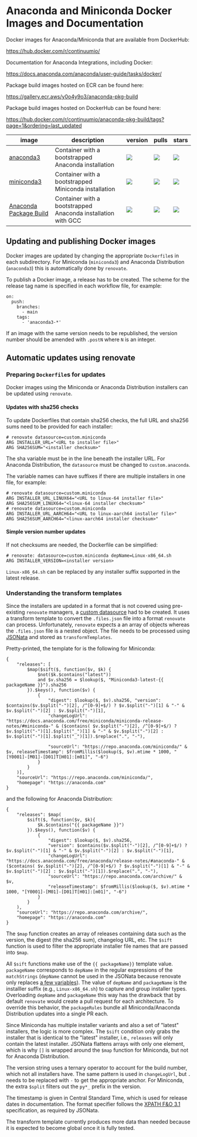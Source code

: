 # Anaconda and Miniconda Docker Images and Documentation

Docker images for Anaconda/Miniconda that are available from DockerHub:

https://hub.docker.com/r/continuumio/

Documentation for Anaconda Integrations, including Docker:

https://docs.anaconda.com/anaconda/user-guide/tasks/docker/

Package build images hosted on ECR can be found here:

https://gallery.ecr.aws/y0o4y9o3/anaconda-pkg-build

Package build images hosted on DockerHub can be found here:

https://hub.docker.com/r/continuumio/anaconda-pkg-build/tags?page=1&ordering=last_updated


image            | description                               | version | pulls | stars
---------------- | ----------------------------------------- | ------- | ----- | -----
[anaconda3](https://hub.docker.com/r/continuumio/anaconda3)    | Container with a bootstrapped Anaconda installation  | [![](https://img.shields.io/docker/v/continuumio/anaconda3?sort=semver)](https://hub.docker.com/r/continuumio/anaconda3)   | [![](https://img.shields.io/docker/pulls/continuumio/anaconda3)](https://hub.docker.com/r/continuumio/anaconda3)   | [![](https://img.shields.io/docker/stars/continuumio/anaconda3)](https://hub.docker.com/r/continuumio/anaconda3)
[miniconda3](https://hub.docker.com/r/continuumio/miniconda3)  | Container with a bootstrapped Miniconda installation | [![](https://img.shields.io/docker/v/continuumio/miniconda3?sort=semver)](https://hub.docker.com/r/continuumio/miniconda3) | [![](https://img.shields.io/docker/pulls/continuumio/miniconda3)](https://hub.docker.com/r/continuumio/miniconda3) | [![](https://img.shields.io/docker/stars/continuumio/miniconda3)](https://hub.docker.com/r/continuumio/miniconda3)
[Anaconda Package Build](https://hub.docker.com/r/continuumio/anaconda-pkg-build/tags?page=1&ordering=last_updated)  | Container with a bootstrapped Anaconda installation with GCC | [![](https://img.shields.io/docker/v/continuumio/anaconda-pkg-build?sort=semver)](https://hub.docker.com/r/continuumio/anaconda-pkg-build) | [![](https://img.shields.io/docker/pulls/continuumio/anaconda-pkg-build)](https://hub.docker.com/r/continuumio/anaconda-pkg-build) | [![](https://img.shields.io/docker/stars/continuumio/anaconda-pkg-build)](https://hub.docker.com/r/continuumio/anaconda-pkg-build)

## Updating and publishing Docker images

Docker images are updated by changing the appropriate `Dockerfile`s in each subdirectory.
For Miniconda (`miniconda3`) and Anaconda Distribution (`anaconda3`) this is automatically done by `renovate`.

To publish a Docker image, a release has to be created.
The scheme for the release tag name is specified in each workflow file, for example:

```
on:
  push:
    branches:
      - main
    tags:
      - 'anaconda3-*'
```

If an image with the same version needs to be republished, the version number should be amended with `.postN` where `N` is an integer.

## Automatic updates using renovate

### Preparing `Dockerfile`s for updates

Docker images using the Miniconda or Anaconda Distribution installers can be updated using `renovate`.

#### Updates with sha256 checks

To update Dockerfiles that contain sha256 checks, the full URL and sha256 sums need to be provided for each installer:

```
# renovate datasource=custom.miniconda
ARG INSTALLER_URL="<URL to installer file>"
ARG SHA256SUM="<installer checksum>"
```

The sha variable must be in the line beneath the installer URL.
For Anaconda Distribution, the `datasource` must be changed to `custom.anaconda`.

The variable names can have suffixes if there are multiple installers in one file, for example:
```
# renovate datasource=custom.miniconda
ARG INSTALLER_URL_LINUX64="<URL to linux-64 installer file>"
ARG SHA256SUM_LINUX64="<linux-64 installer checksum>"
# renovate datasource=custom.miniconda
ARG INSTALLER_URL_AARCH64="<URL to linux-aarch64 installer file>"
ARG SHA256SUM_AARCH64="<linux-aarch64 installer checksum>"
```

#### Simple version number updates

If not checksums are needed, the Dockerfile can be simplified:

```
# renovate: datasource=custom.miniconda depName=Linux-x86_64.sh
ARG INSTALLER_VERSION=<installer version>
```

`Linux-x86_64.sh` can be replaced by any installer suffix supported in the latest release.

### Understanding the transform templates

Since the installers are updated in a format that is not covered using pre-existing `renovate` managers, a [custom datasource](https://docs.renovatebot.com/modules/datasource/custom/) had to be created.
It uses a transform template to convert the `.files.json` file into a format `renovate` can process.
Unfortunately, `renovate` expects a an array of objects whereas the `.files.json` file is a nested object.
The file needs to be processed using [JSONata](https://jsonata.org/) and stored as `transformTemplates`.

Pretty-printed, the template for is the following for Miniconda:

```
{
    "releases": [
        $map($sift($, function($v, $k) {
            $not($k.$contains("latest"))
            and $v.sha256 = $lookup($, "Miniconda3-latest-{{ packageName }}").sha256
        }).$keys(), function($v) {
            {
                "digest": $lookup($, $v).sha256, "version": $contains($v.$split("-")[2], /^[0-9]+$/) ? $v.$split("-")[1] & "-" & $v.$split("-")[2] : $v.$split("-")[1],
                "changeLogUrl": "https://docs.anaconda.com/free/miniconda/miniconda-release-notes/#miniconda-" & ($contains( $v.$split("-")[2], /^[0-9]+$/) ? $v.$split("-")[1].$split("_")[1] & "-" & $v.$split("-")[2] : $v.$split("-")[1].$split("_")[1]).$replace(".", "-"),

                "sourceUrl": "https://repo.anaconda.com/miniconda/" & $v, releaseTimestamp": $fromMillis($lookup($, $v).mtime * 1000, "[Y0001]-[M01]-[D01]T[H01]:[m01]", "-6")
            }
        }
    )],
    "sourceUrl": "https://repo.anaconda.com/miniconda/",
    "homepage": "https://anaconda.com"
}
```

and the following for Anaconda Distribution:

```
{
    "releases": $map(
        $sift($, function($v, $k){
            $k.$contains("{{ packageName }}")
        }).$keys(), function($v) {
            {
                "digest": $lookup($, $v).sha256,
                "version": $contains($v.$split("-")[2], /^[0-9]+$/) ? $v.$split("-")[1] & "-" & $v.$split("-")[2] : $v.$split("-")[1],
                "changeLogUrl": "https://docs.anaconda.com/free/anaconda/release-notes/#anaconda-" & ($contains( $v.$split("-")[2], /^[0-9]+$/) ? $v.$split("-")[1] & "-" & $v.$split("-")[2] : $v.$split("-")[1]).$replace(".", "-"),
                "sourceUrl": "https://repo.anaconda.com/archive/" & $v,
                "releaseTimestamp": $fromMillis($lookup($, $v).mtime * 1000, "[Y0001]-[M01]-[D01]T[H01]:[m01]", "-6")
            }
        }
    ),
    "sourceUrl": "https://repo.anaconda.com/archive/",
    "homepage": "https://anaconda.com"
}
```

The `$map` function creates an array of releases containing data such as the version, the digest (the sha256 sum), changelog URL, etc.
The `$sift` function is used to filter the appropriate installer file names that are passed into `$map`.

All `$sift` functions make use of the `{{ packageName}}` template value.
`packageName` corresponds to `depName` in the regular expressions of the `matchStrings` (`depName` cannot be used in the JSONata because renovate only replaces [a few variables](https://docs.renovatebot.com/modules/datasource/custom/#usage)).
The value of `depName` and `packageName` is the installler suffix (e.g., `Linux-x86_64.sh`)
to capture and group installer types.
Overloading `depName` and `packageName` this way has the drawback that by default `renovate` would create a pull request for each architecture.
To override this behavior, the `packageRules` bundle all Miniconda/Anaconda Distribution updates into a single PR each.

Since Miniconda has multiple installer variants and also a set of "latest" installers, the logic is more complex.
The `$sift` condition only grabs the installer that is identical to the "latest" installer, i.e., `releases` will only contain the latest installer.
JSONata flattens arrays with only one element, which is why `[]` is wrapped around the `$map` function for Miniconda, but not for Anaconda Distribution.

The version string uses a ternary operator to account for the build number, which not all installers have.
The same pattern is used in `changeLogUrl`, but `.` needs to be replaced with `-` to get the appropriate anchor. For Miniconda, the extra `$split` filters out the `py*_` prefix in the version.

The timestamp is given in Central Standard Time, which is used for release dates in documentation.
The format specifier follows the [XPATH F&O 3.1](https://www.w3.org/TR/xpath-functions-31/#date-picture-string) specification, as required by JSONata.

The transform template currently produces more data than needed because it is expected to become global once it is fully tested.
